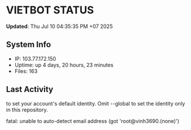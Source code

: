 # VIETBOT STATUS
**Updated**: Thu Jul 10 04:35:35 PM +07 2025

## System Info
- IP: 103.77.172.150
- Uptime: up 4 days, 20 hours, 23 minutes
- Files: 163

## Last Activity

to set your account's default identity.
Omit --global to set the identity only in this repository.

fatal: unable to auto-detect email address (got 'root@vinh3690.(none)')

